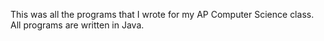 This was all the programs that I wrote for my AP Computer Science class. All programs are written in Java.
